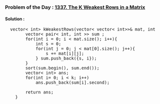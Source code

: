 ### Problem of the Day : [1337. The K Weakest Rows in a Matrix](https://leetcode.com/problems/the-k-weakest-rows-in-a-matrix/)

#### Solution :
<pre>
  vector< int> kWeakestRows(vector< vector< int>>& mat, int k) {
        vector< pair< int, int >> sum ;
        for(int i = 0; i < mat.size(); i++){
            int s = 0;
            for(int j = 0; j < mat[0].size(); j++){
                s += mat[i][j];
            } sum.push_back({s, i});
        }
        sort(sum.begin(), sum.end());
        vector< int> ans;
        for(int i= 0; i < k; i++)
            ans.push_back(sum[i].second);
        
        return ans;
    }
</pre>
